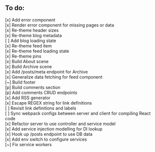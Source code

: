 ## To do:
[x] Add error component  
[x] Render error component for missing pages or data  
[x] Re-theme header sizes  
[x] Re-theme blog metadata  
[ ] Add blog loading state  
[x] Re-theme feed item  
[x] Re-theme feed loading state  
[x] Re-theme pins  
[x] Build About scene  
[x] Build Archive scene  
[x] Add /posts/meta endpoint for Archive  
[x] Generalize data fetching for feed component  
[~] Build footer  
[p] Build comments section  
[p] Add comments CRUD endpoints  
[x] Add RSS generator  
[x] Escape REGEX string for link definitions  
[ ] Revisit link definitions and labels  
[ ] Sync webpack configs between server and client for compiling React code  
[x] Refactor server to use controller and service model  
[x] Add service injection modelling for DI lookup  
[x] Hook up /posts endpoint to use DB data  
[x] Add env switch to configure services  
[~] Fix service workers  